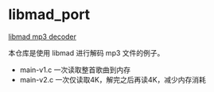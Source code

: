 # libmad_port
 [libmad mp3 decoder](https://sourceforge.net/projects/mad/files/libmad/)

 本仓库是使用 libmad 进行解码 mp3 文件的例子。

 - main-v1.c 一次读取整首歌曲到内存
 - main-v2.c 一次仅读取4K，解完之后再读4K，减少内存消耗
